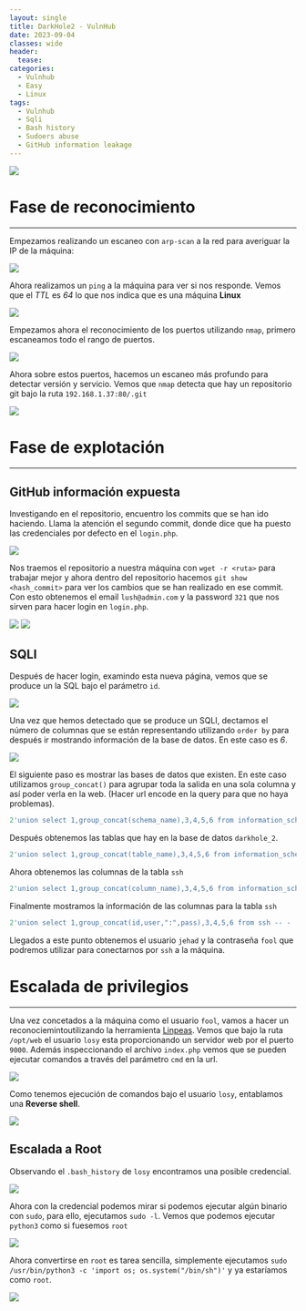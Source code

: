 ```yaml
---
layout: single
title: DarkHole2 - VulnHub
date: 2023-09-04
classes: wide
header:
  tease: 
categories:
  - Vulnhub
  - Easy
  - Linux
tags:
  - Vulnhub
  - Sqli
  - Bash history
  - Sudoers abuse
  - GitHub information leakage
---
```


 ![](../assets/images/DarkHole2/DarkHole2.png)

# Fase de reconocimiento
---
Empezamos realizando un escaneo con `arp-scan` a la red para averiguar la IP de la máquina:
 
![](../assets/images/DarkHole2/arpScan.png)

Ahora realizamos un `ping` a la máquina para ver si nos responde.
Vemos que el *TTL* es *64* lo que nos indica que es una máquina **Linux**

![](../assets/images/DarkHole2/ping.png)

Empezamos ahora el reconocimiento de los puertos utilizando `nmap`, primero
escaneamos todo el rango de puertos.

![](../assets/images/DarkHole2/nmapAllPorts.png)

Ahora sobre estos puertos, hacemos un escaneo más profundo para detectar versión y servicio.
Vemos que `nmap` detecta que hay un repositorio git bajo la ruta `192.168.1.37:80/.git`

![](../assets/images/DarkHole2/nmapTargeted.png)

# Fase de explotación
---
## GitHub información expuesta
Investigando en el repositorio, encuentro los commits que se han ido haciendo.
Llama la atención el segundo commit, donde dice que ha puesto las credenciales por defecto en el `login.php`.

![](../assets/images/DarkHole2/gitLogs.png)

Nos traemos el repositorio a nuestra máquina con `wget -r <ruta>` para trabajar mejor y ahora dentro del repositorio hacemos `git show <hash_commit>` para ver los cambios que se han realizado en ese commit.
Con esto obtenemos el email `lush@admin.com` y la password `321` que nos sirven para hacer login en `login.php`.

![](../assets/images/DarkHole2/gitCredentials.png)
![](../assets/images/DarkHole2/loginPHP.png)

## SQLI

Después de hacer login, examindo esta nueva página, vemos que se produce un la SQL bajo el parámetro `id`.

![](../assets/images/DarkHole2/Sql1.png)

Una vez que hemos detectado que se produce un SQLI, dectamos el número de columnas que se están representando utilizando `order by` para después ir mostrando información de la base de datos. En este caso es *6*.

![](../assets/images/DarkHole2/Sql2.png)

El siguiente paso es mostrar las bases de datos que existen. En este caso utilizamos `group_concat()` para agrupar toda la salida en una sola columna y así poder verla en la web. (Hacer url encode en la query para que no haya problemas).

```sql
2'union select 1,group_concat(schema_name),3,4,5,6 from information_schema.schemata-- -
```

Después obtenemos las tablas que hay en la base de datos `darkhole_2`.

```sql
2'union select 1,group_concat(table_name),3,4,5,6 from information_schema.tables-- -
```

Ahora obtenemos las columnas de la tabla `ssh`

```sql
2'union select 1,group_concat(column_name),3,4,5,6 from information_schema.columns where table_schema='darkhole_2' and table_name='ssh'-- - 

```

Finalmente mostramos la información de las columnas para la tabla `ssh`

```sql
2'union select 1,group_concat(id,user,":",pass),3,4,5,6 from ssh -- -
```

Llegados a este punto obtenemos el usuario `jehad` y la contraseña `fool` que podremos utilizar para conectarnos por `ssh` a la máquina.

# Escalada de privilegios
---

Una vez concetados a la máquina como el usuario `fool`, vamos a hacer un reconociemintoutilizando la herramienta [Linpeas](https://github.com/carlospolop/PEASS-ng/tree/master/linPEAS).
Vemos que bajo la ruta `/opt/web` el usuario `losy` esta proporcionando un servidor web por el puerto `9000`. Además inspeccionando el archivo `index.php` vemos que se pueden ejecutar comandos a través del parámetro `cmd` en la url.

![](../assets/images/DarkHole2/indexphp.png)

Como tenemos ejecución de comandos bajo el usuario `losy`, entablamos una **Reverse shell**.

![](../assets/images/DarkHole2/RStoLosy.png)

## Escalada a Root

Observando el `.bash_history` de `losy` encontramos una posible credencial.

![](../assets/images/DarkHole2/history.png)

Ahora con la credencial podemos mirar si podemos ejecutar algún binario con `sudo`, para ello, ejecutamos `sudo -l`. Vemos que podemos ejecutar `python3` como si fuesemos `root`

![](../assets/images/DarkHole2/sudol.png)

Ahora convertirse en `root` es tarea sencilla, simplemente ejecutamos `sudo /usr/bin/python3 -c 'import os; os.system("/bin/sh")'` y ya estaríamos como `root`.

![](../assets/images/DarkHole2/root.png)





